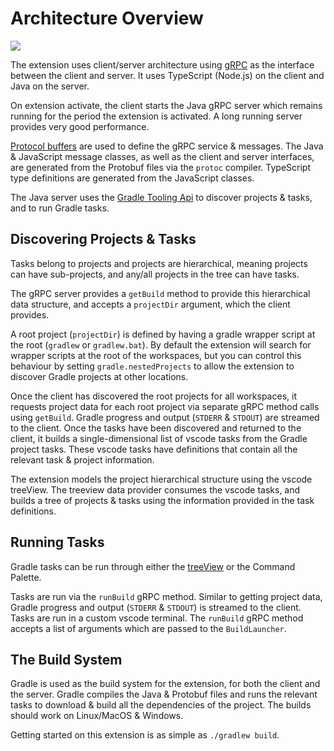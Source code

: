# Architecture Overview

<img src="images/gradle-tasks-architecture.svg" />

The extension uses client/server architecture using [gRPC](https://grpc.io/) as the interface between the client and server. It uses TypeScript (Node.js) on the client and Java on the server.

On extension activate, the client starts the Java gRPC server which remains running for the period the extension is activated. A long running server provides very good performance.

[Protocol buffers](https://developers.google.com/protocol-buffers) are used to define the gRPC service & messages. The Java & JavaScript message classes, as well as the client and server interfaces, are generated from the Protobuf files via the `protoc` compiler. TypeScript type definitions are generated from the JavaScript classes.

The Java server uses the [Gradle Tooling Api](https://docs.gradle.org/current/userguide/third_party_integration.html#embedding) to discover projects & tasks, and to run Gradle tasks.

## Discovering Projects & Tasks

Tasks belong to projects and projects are hierarchical, meaning projects can have sub-projects, and any/all projects in the tree can have tasks.

The gRPC server provides a `getBuild` method to provide this hierarchical data structure, and accepts a `projectDir` argument, which the client provides.

A root project (`projectDir`) is defined by having a gradle wrapper script at the root (`gradlew` or `gradlew.bat`). By default the extension will search for wrapper scripts at the root of the workspaces, but you can control this behaviour by setting `gradle.nestedProjects` to allow the extension to discover Gradle projects at other locations.

Once the client has discovered the root projects for all workspaces, it requests project data for each root project via separate gRPC method calls using `getBuild`. Gradle progress and output (`STDERR` & `STDOUT`) are streamed to the client. Once the tasks have been discovered and returned to the client, it builds a single-dimensional list of vscode tasks from the Gradle project tasks. These vscode tasks have definitions that contain all the relevant task & project information.

The extension models the project hierarchical structure using the vscode treeView. The treeview data provider consumes the vscode tasks, and builds a tree of projects & tasks using the information provided in the task definitions.

## Running Tasks

Gradle tasks can be run through either the [treeView](https://code.visualstudio.com/api/extension-guides/tree-view) or the Command Palette.

Tasks are run via the `runBuild` gRPC method. Similar to getting project data, Gradle progress and output (`STDERR` & `STDOUT`) is streamed to the client. Tasks are run in a custom vscode terminal. The `runBuild` gRPC method accepts a list of arguments which are passed to the `BuildLauncher`.

## The Build System

Gradle is used as the build system for the extension, for both the client and the server. Gradle compiles the Java & Protobuf files and runs the relevant tasks to download & build all the dependencies of the project. The builds should work on Linux/MacOS & Windows.

Getting started on this extension is as simple as `./gradlew build`.
